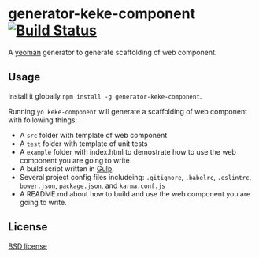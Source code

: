 # generator-keke-component [![Build Status](https://secure.travis-ci.org/dwi2/generator-keke-component.png?branch=master)](https://travis-ci.org/dwi2/generator-keke-component)

A [yeoman](http://yeoman.io) generator to generate scaffolding of web component.

## Usage

Install it globally `npm install -g generator-keke-component`.

Running `yo keke-component` will generate a scaffolding of web component with following things:

* A `src` folder with template of web component
* A `test` folder with template of unit tests
* A `example` folder with index.html to demostrate how to use the web component you are going to write.
* A build script written in [Gulp](gulpjs.com).
* Several project config files includeing: `.gitignore`, `.babelrc`, `.eslintrc`, `bower.json`, `package.json`, and `karma.conf.js`
* A README.md about how to build and use the web component you are going to write.


## License

[BSD license](http://opensource.org/licenses/bsd-license.php)
